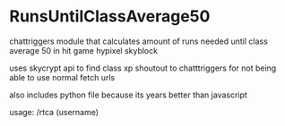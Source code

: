 # RunsUntilClassAverage50

chattriggers module that calculates amount of runs needed until class average 50 in hit game hypixel skyblock

uses skycrypt api to find class xp
shoutout to chatttriggers for not being able to use normal fetch urls

also includes python file because its years better than javascript

usage: /rtca (username)
